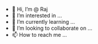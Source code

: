 - 👋 Hi, I’m @ Raj 
- 👀 I’m interested in ...
- 🌱 I’m currently learning ...
- 💞️ I’m looking to collaborate on ...
- 📫 How to reach me ...

<!---
lovableheart/lovableheart is a ✨ special ✨ repository because its `README.md` (this file) appears on your GitHub profile.
You can click the Preview link to take a look at your changes.
--->
